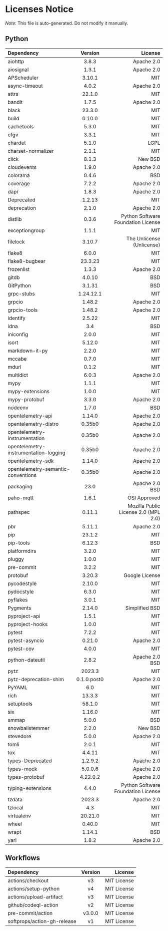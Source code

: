 # Licenses Notice
*Note*: This file is auto-generated. Do not modify it manually.
## Python
| Dependency | Version | License |
|:-----------|:-------:|--------:|
|aiohttp|3.8.3|Apache 2.0|
|aiosignal|1.3.1|Apache 2.0|
|APScheduler|3.10.1|MIT|
|async-timeout|4.0.2|Apache 2.0|
|attrs|22.1.0|MIT|
|bandit|1.7.5|Apache 2.0|
|black|23.3.0|MIT|
|build|0.10.0|MIT|
|cachetools|5.3.0|MIT|
|cfgv|3.3.1|MIT|
|chardet|5.1.0|LGPL|
|charset-normalizer|2.1.1|MIT|
|click|8.1.3|New BSD|
|cloudevents|1.9.0|Apache 2.0|
|colorama|0.4.6|BSD|
|coverage|7.2.2|Apache 2.0|
|dapr|1.8.3|Apache 2.0|
|Deprecated|1.2.13|MIT|
|deprecation|2.1.0|Apache 2.0|
|distlib|0.3.6|Python Software Foundation License|
|exceptiongroup|1.1.1|MIT|
|filelock|3.10.7|The Unlicense (Unlicense)|
|flake8|6.0.0|MIT|
|flake8-bugbear|23.3.23|MIT|
|frozenlist|1.3.3|Apache 2.0|
|gitdb|4.0.10|BSD|
|GitPython|3.1.31|BSD|
|grpc-stubs|1.24.12.1|MIT|
|grpcio|1.48.2|Apache 2.0|
|grpcio-tools|1.48.2|Apache 2.0|
|identify|2.5.22|MIT|
|idna|3.4|BSD|
|iniconfig|2.0.0|MIT|
|isort|5.12.0|MIT|
|markdown-it-py|2.2.0|MIT|
|mccabe|0.7.0|MIT|
|mdurl|0.1.2|MIT|
|multidict|6.0.3|Apache 2.0|
|mypy|1.1.1|MIT|
|mypy-extensions|1.0.0|MIT|
|mypy-protobuf|3.3.0|Apache 2.0|
|nodeenv|1.7.0|BSD|
|opentelemetry-api|1.14.0|Apache 2.0|
|opentelemetry-distro|0.35b0|Apache 2.0|
|opentelemetry-instrumentation|0.35b0|Apache 2.0|
|opentelemetry-instrumentation-logging|0.35b0|Apache 2.0|
|opentelemetry-sdk|1.14.0|Apache 2.0|
|opentelemetry-semantic-conventions|0.35b0|Apache 2.0|
|packaging|23.0|Apache 2.0<br/>BSD|
|paho-mqtt|1.6.1|OSI Approved|
|pathspec|0.11.1|Mozilla Public License 2.0 (MPL 2.0)|
|pbr|5.11.1|Apache 2.0|
|pip|23.1.2|MIT|
|pip-tools|6.12.3|BSD|
|platformdirs|3.2.0|MIT|
|pluggy|1.0.0|MIT|
|pre-commit|3.2.2|MIT|
|protobuf|3.20.3|Google License|
|pycodestyle|2.10.0|MIT|
|pydocstyle|6.3.0|MIT|
|pyflakes|3.0.1|MIT|
|Pygments|2.14.0|Simplified BSD|
|pyproject-api|1.5.1|MIT|
|pyproject-hooks|1.0.0|MIT|
|pytest|7.2.2|MIT|
|pytest-asyncio|0.21.0|Apache 2.0|
|pytest-cov|4.0.0|MIT|
|python-dateutil|2.8.2|Apache 2.0<br/>BSD|
|pytz|2023.3|MIT|
|pytz-deprecation-shim|0.1.0.post0|Apache 2.0|
|PyYAML|6.0|MIT|
|rich|13.3.3|MIT|
|setuptools|58.1.0|MIT|
|six|1.16.0|MIT|
|smmap|5.0.0|BSD|
|snowballstemmer|2.2.0|New BSD|
|stevedore|5.0.0|Apache 2.0|
|tomli|2.0.1|MIT|
|tox|4.4.11|MIT|
|types-Deprecated|1.2.9.2|Apache 2.0|
|types-mock|5.0.0.6|Apache 2.0|
|types-protobuf|4.22.0.2|Apache 2.0|
|typing-extensions|4.4.0|Python Software Foundation License|
|tzdata|2023.3|Apache 2.0|
|tzlocal|4.3|MIT|
|virtualenv|20.21.0|MIT|
|wheel|0.40.0|MIT|
|wrapt|1.14.1|BSD|
|yarl|1.8.2|Apache 2.0|
## Workflows
| Dependency | Version | License |
|:-----------|:-------:|--------:|
|actions/checkout|v3|MIT License|
|actions/setup-python|v4|MIT License|
|actions/upload-artifact|v3|MIT License|
|github/codeql-action|v2|MIT License|
|pre-commit/action|v3.0.0|MIT License|
|softprops/action-gh-release|v1|MIT License|
